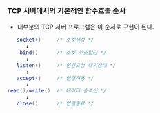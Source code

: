 ### TCP 서버에서의 기본적인 함수호출 순서

* 대부분의 TCP 서버 프로그램은 이 순서로 구현이 된다.

```java
   socket()     /* 소켓생성 */
      ↓
    bind()      /* 소켓 주소할당 */
      ↓
   listen()     /* 연결요청 대기상태 */
      ↓
   accept()     /* 연결허용 */
      ↓
read()/write()  /* 데이터 송수신 */
      ↓
   close()      /* 연결종료 */
```

<br>

